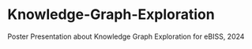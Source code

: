# Knowledge-Graph-Exploration
Poster Presentation about Knowledge Graph Exploration for eBISS, 2024
